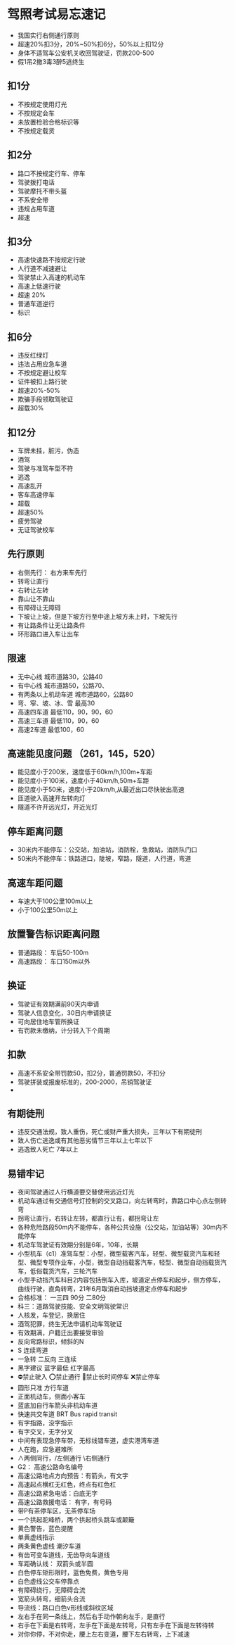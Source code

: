 # 驾照考试易忘速记

- 我国实行右侧通行原则
- 超速20%扣3分，20%~50%扣6分，50%以上扣12分
- 身体不适驾车公安机关收回驾驶证，罚款200-500
- 假1吊2撤3毒3醉5逃终生

## 扣1分
- 不按规定使用灯光
- 不按规定会车
- 未放置检验合格标识等 
- 不按规定载货 
  
## 扣2分
- 路口不按规定行车、停车
- 驾驶拨打电话 
- 驾驶摩托不带头盔 
- 不系安全带
- 违规占用车道
- 超速 

## 扣3分 
- 高速快速路不按规定行驶
- 人行道不减速避让 
- 驾驶禁止入高速的机动车 
- 高速上低速行驶 
- 超速 20%
- 普通车道逆行
- 标识 

## 扣6分
- 违反红绿灯
- 违法占用应急车道
- 不按规定避让校车 
- 证件被扣上路行驶 
- 超速20%-50%
- 欺骗手段领取驾驶证
- 超载30%


## 扣12分 
- 车牌未挂，脏污，伪造 
- 酒驾
- 驾驶与准驾车型不符 
- 逃逸 
- 高速乱开 
- 客车高速停车
- 超载 
- 超速50%
- 疲劳驾驶 
- 无证驾驶校车 

## 先行原则 

- 右侧先行： 右方来车先行 
- 转弯让直行 
- 右转让左转 
- 靠山让不靠山 
- 有障碍让无障碍 
- 下坡让上坡，但是下坡方行至中途上坡方未上时，下坡先行
- 有让路条件让无让路条件 
- 环形路口进入车让出车 
  

## 限速 
 - 无中心线  城市道路30，公路40
 - 有中心线  城市道路50，公路70、
 - 有两条以上机动车道 城市道路60，公路80
 - 弯、窄、坡、冰、雪 最高30
 - 高速四车道  最低110，90，90，60
 - 高速三车道 最低110，90，60
 - 高速2车道 最低100，60

## 高速能见度问题 （261，145，520） 
- 能见度小于200米，速度低于60km/h,100m+车距 
- 能见度小于100米，速度小于40km/h,50m+车距 
- 能见度小于50米，速度小于20km/h,从最近出口尽快驶出高速
- 匝道驶入高速开左转向灯 
- 隧道不许开远光灯，开近光灯  

## 停车距离问题 

- 30米内不能停车：公交站，加油站，消防栓，急救站，消防队门口 
- 50米内不能停车：铁路道口，陡坡，窄路，隧道，人行道，弯道

## 高速车距问题 
- 车速大于100公里100m以上 
- 小于100公里50m以上  

## 放置警告标识距离问题  
- 普通路段： 车后50-100m
- 高速路段： 车口150m以外 

## 换证 
- 驾驶证有效期满前90天内申请  
- 驾驶人信息变化，30日内申请换证
- 可向居住地车管所换证
- 有罚款未缴纳，计分转入下个周期 

## 扣款 

- 高速不系安全带罚款50，扣2分，普通罚款50，不扣分 
- 驾驶拼装或报废标准的，200-2000，吊销驾驶证 
- 
  

## 有期徒刑 
- 违反交通法规，致人重伤，死亡或财产重大损失，三年以下有期徒刑 
- 致人伤亡逃逸或有其他恶劣情节三年以上七年以下 
- 逃逸致人死亡 7年以上  

## 易错牢记

- 夜间驾驶通过人行横道要交替使用远近灯光
- 机动车通过有交通信号灯控制的交叉路口，向左转弯时，靠路口中心点左侧转弯 
- 拐弯让直行，右转让左转，都直行让有，都拐弯让左
- 各种危险路段50m内不能停车，各种公共设施（公交站，加油站等）30m内不能停车 
- 机动车驾驶证有效期分别是6年，10年，长期 
- 小型机车（c1）准驾车型：小型，微型载客汽车，轻型、微型载货汽车和轻型、微型专项作业车，小型，微型自动挡载客汽车，轻型、微型自动挡载货汽车，低俗载货汽车，三轮汽车
- 小型手动挡汽车科目2内容包括倒车入库，坡道定点停车和起步，侧方停车，曲线行驶，直角转弯，21年6月取消自动挡坡道定点停车和起步 
- 合格标准： 一三四 90分 二80分 
- 科三：道路驾驶技能、安全文明驾驶常识 
- 人核发，车登记，换居住 
- 酒驾犯罪，终生无法申请机动车驾驶证
- 有效期满，户籍迁出要接受审验 
- 反向弯路标识，倾斜的N
- S 连续弯道 
- 一急转 二反向  三连续 
- 黑字建议 蓝字最低  红字最高
- ⛔禁止驶入  ⭕禁止通行  🚫禁止长时间停车  ❌禁止停车 
- 圆形只准 方行车道 
- 正面机动车，侧面小客车 
- 蓝底加自行车箭头非机动车道  
- 快速共交车道 BRT Bus rapid transit
- 有字指路，没字指示  
- 有字交叉，无字分叉 
- 中间有表现急停车带，无标线错车道，虚实港湾车道 
- 人在跑，应急避难所
- ∧两侧同行，/左侧通行 \右侧通行 
- G2： 高速公路命名编号  
- 高速公路地点方向预告：有箭头，有文字 
- 高速起点横杠无红色，终点有红色杠 
- 高速公路紧急电话：白底无字
- 高速公路救援电话： 有字，有号码 
- 带P有茶停车区，无茶停车场 
- 一个拱起驼峰桥，两个拱起桥头跳车或颠簸 
- 黄色警告，蓝色提醒 
- 单黄虚线指示 
- 两条黄色虚线 潮汐车道 
- 有齿可变车道线，无齿导向车道线 
- 车距确认线： 双箭头或半圆
- 白色停车矩形限时，蓝色免费，黄色专用 
- 白色虚线公交车停靠点  
- 有障碍绕行，无障碍合流 
- 宽箭头转弯，细箭头合流  
- 导流线：路口白色v形线或斜纹区域 
- 左右手在同一条线上，然后右手动作朝向左手，是直行  
- 右手在下面是右转弯，左手在下面是左转弯，只有左手在下面是左转待转
- 对你你停，不对你走，腰上左右变道，腰下左右转弯，上下减速  


